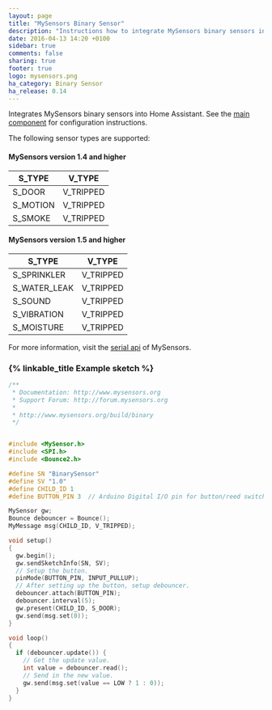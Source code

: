 ```yaml
---
layout: page
title: "MySensors Binary Sensor"
description: "Instructions how to integrate MySensors binary sensors into Home Assistant."
date: 2016-04-13 14:20 +0100
sidebar: true
comments: false
sharing: true
footer: true
logo: mysensors.png
ha_category: Binary Sensor
ha_release: 0.14
---
```


Integrates MySensors binary sensors into Home Assistant. See the [main component] for configuration instructions.

The following sensor types are supported:

#### MySensors version 1.4 and higher

S_TYPE             | V_TYPE
-------------------|---------------------------------------
S_DOOR             | V_TRIPPED
S_MOTION           | V_TRIPPED
S_SMOKE            | V_TRIPPED

#### MySensors version 1.5 and higher

S_TYPE         | V_TYPE
---------------|----------------------------------
S_SPRINKLER    | V_TRIPPED
S_WATER_LEAK   | V_TRIPPED
S_SOUND        | V_TRIPPED
S_VIBRATION    | V_TRIPPED
S_MOISTURE     | V_TRIPPED

For more information, visit the [serial api] of MySensors.

### {% linkable_title Example sketch %}

```cpp
/**
 * Documentation: http://www.mysensors.org
 * Support Forum: http://forum.mysensors.org
 *
 * http://www.mysensors.org/build/binary
 */


#include <MySensor.h>
#include <SPI.h>
#include <Bounce2.h>

#define SN "BinarySensor"
#define SV "1.0"
#define CHILD_ID 1
#define BUTTON_PIN 3  // Arduino Digital I/O pin for button/reed switch.

MySensor gw;
Bounce debouncer = Bounce();
MyMessage msg(CHILD_ID, V_TRIPPED);

void setup()
{
  gw.begin();
  gw.sendSketchInfo(SN, SV);
  // Setup the button.
  pinMode(BUTTON_PIN, INPUT_PULLUP);
  // After setting up the button, setup debouncer.
  debouncer.attach(BUTTON_PIN);
  debouncer.interval(5);
  gw.present(CHILD_ID, S_DOOR);
  gw.send(msg.set(0));
}

void loop()
{
  if (debouncer.update()) {
    // Get the update value.
    int value = debouncer.read();
    // Send in the new value.
    gw.send(msg.set(value == LOW ? 1 : 0));
  }
}
```

[main component]: /components/mysensors/
[serial api]: https://www.mysensors.org/download/serial_api_15
